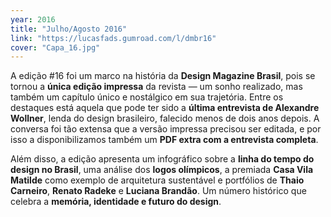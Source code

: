 ```yaml
---
year: 2016
title: "Julho/Agosto 2016"
link: "https://lucasfads.gumroad.com/l/dmbr16"
cover: "Capa_16.jpg"
---
```

A edição #16 foi um marco na história da **Design Magazine Brasil**, pois se tornou a **única edição impressa** da revista — um sonho realizado, mas também um capítulo único e nostálgico em sua trajetória. Entre os destaques está aquela que pode ter sido a **última entrevista de Alexandre Wollner**, lenda do design brasileiro, falecido menos de dois anos depois. A conversa foi tão extensa que a versão impressa precisou ser editada, e por isso a disponibilizamos também um **PDF extra com a entrevista completa**.

Além disso, a edição apresenta um infográfico sobre a **linha do tempo do design no Brasil**, uma análise dos **logos olímpicos**, a premiada **Casa Vila Matilde** como exemplo de arquitetura sustentável e portfólios de **Thaio Carneiro**, **Renato Radeke** e **Luciana Brandão**. Um número histórico que celebra a **memória, identidade e futuro do design**.
